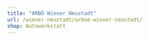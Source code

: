 ```yaml
---
title: "ARBÖ Wiener Neustadt"
url: /wiener-neustadt/arboe-wiener-neustadt/
shop: Autowerkstatt
---
```

